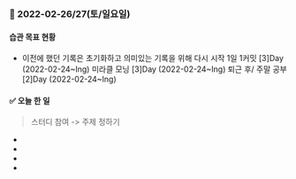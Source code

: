 ### 📆 2022-02-26/27(토/일요일)

#### 습관 목표 현황

- 이전에 했던 기록은 초기화하고 의미있는 기록을 위해 다시 시작
  1일 1커밋 [3]Day (2022-02-24~Ing)
  미라클 모닝 [3]Day (2022-02-24~Ing)
  퇴근 후/ 주말 공부 [2]Day (2022-02-24~Ing)

#### ✅ 오늘 한 일

> 스터디 참여 -> 주제 정하기

-
-
-
-
